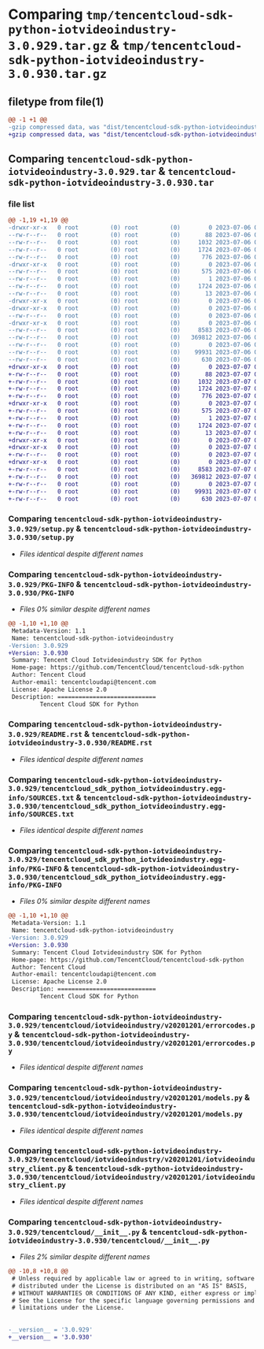 # Comparing `tmp/tencentcloud-sdk-python-iotvideoindustry-3.0.929.tar.gz` & `tmp/tencentcloud-sdk-python-iotvideoindustry-3.0.930.tar.gz`

## filetype from file(1)

```diff
@@ -1 +1 @@
-gzip compressed data, was "dist/tencentcloud-sdk-python-iotvideoindustry-3.0.929.tar", last modified: Thu Jul  6 00:28:51 2023, max compression
+gzip compressed data, was "dist/tencentcloud-sdk-python-iotvideoindustry-3.0.930.tar", last modified: Fri Jul  7 00:26:28 2023, max compression
```

## Comparing `tencentcloud-sdk-python-iotvideoindustry-3.0.929.tar` & `tencentcloud-sdk-python-iotvideoindustry-3.0.930.tar`

### file list

```diff
@@ -1,19 +1,19 @@
-drwxr-xr-x   0 root         (0) root         (0)        0 2023-07-06 00:28:51.000000 tencentcloud-sdk-python-iotvideoindustry-3.0.929/
--rw-r--r--   0 root         (0) root         (0)       88 2023-07-06 00:28:51.000000 tencentcloud-sdk-python-iotvideoindustry-3.0.929/setup.cfg
--rw-r--r--   0 root         (0) root         (0)     1032 2023-07-06 00:28:51.000000 tencentcloud-sdk-python-iotvideoindustry-3.0.929/setup.py
--rw-r--r--   0 root         (0) root         (0)     1724 2023-07-06 00:28:51.000000 tencentcloud-sdk-python-iotvideoindustry-3.0.929/PKG-INFO
--rw-r--r--   0 root         (0) root         (0)      776 2023-07-06 00:28:51.000000 tencentcloud-sdk-python-iotvideoindustry-3.0.929/README.rst
-drwxr-xr-x   0 root         (0) root         (0)        0 2023-07-06 00:28:51.000000 tencentcloud-sdk-python-iotvideoindustry-3.0.929/tencentcloud_sdk_python_iotvideoindustry.egg-info/
--rw-r--r--   0 root         (0) root         (0)      575 2023-07-06 00:28:51.000000 tencentcloud-sdk-python-iotvideoindustry-3.0.929/tencentcloud_sdk_python_iotvideoindustry.egg-info/SOURCES.txt
--rw-r--r--   0 root         (0) root         (0)        1 2023-07-06 00:28:51.000000 tencentcloud-sdk-python-iotvideoindustry-3.0.929/tencentcloud_sdk_python_iotvideoindustry.egg-info/dependency_links.txt
--rw-r--r--   0 root         (0) root         (0)     1724 2023-07-06 00:28:51.000000 tencentcloud-sdk-python-iotvideoindustry-3.0.929/tencentcloud_sdk_python_iotvideoindustry.egg-info/PKG-INFO
--rw-r--r--   0 root         (0) root         (0)       13 2023-07-06 00:28:51.000000 tencentcloud-sdk-python-iotvideoindustry-3.0.929/tencentcloud_sdk_python_iotvideoindustry.egg-info/top_level.txt
-drwxr-xr-x   0 root         (0) root         (0)        0 2023-07-06 00:28:51.000000 tencentcloud-sdk-python-iotvideoindustry-3.0.929/tencentcloud/
-drwxr-xr-x   0 root         (0) root         (0)        0 2023-07-06 00:28:51.000000 tencentcloud-sdk-python-iotvideoindustry-3.0.929/tencentcloud/iotvideoindustry/
--rw-r--r--   0 root         (0) root         (0)        0 2023-07-06 00:28:51.000000 tencentcloud-sdk-python-iotvideoindustry-3.0.929/tencentcloud/iotvideoindustry/__init__.py
-drwxr-xr-x   0 root         (0) root         (0)        0 2023-07-06 00:28:51.000000 tencentcloud-sdk-python-iotvideoindustry-3.0.929/tencentcloud/iotvideoindustry/v20201201/
--rw-r--r--   0 root         (0) root         (0)     8583 2023-07-06 00:28:51.000000 tencentcloud-sdk-python-iotvideoindustry-3.0.929/tencentcloud/iotvideoindustry/v20201201/errorcodes.py
--rw-r--r--   0 root         (0) root         (0)   369812 2023-07-06 00:28:51.000000 tencentcloud-sdk-python-iotvideoindustry-3.0.929/tencentcloud/iotvideoindustry/v20201201/models.py
--rw-r--r--   0 root         (0) root         (0)        0 2023-07-06 00:28:51.000000 tencentcloud-sdk-python-iotvideoindustry-3.0.929/tencentcloud/iotvideoindustry/v20201201/__init__.py
--rw-r--r--   0 root         (0) root         (0)    99931 2023-07-06 00:28:51.000000 tencentcloud-sdk-python-iotvideoindustry-3.0.929/tencentcloud/iotvideoindustry/v20201201/iotvideoindustry_client.py
--rw-r--r--   0 root         (0) root         (0)      630 2023-07-06 00:28:51.000000 tencentcloud-sdk-python-iotvideoindustry-3.0.929/tencentcloud/__init__.py
+drwxr-xr-x   0 root         (0) root         (0)        0 2023-07-07 00:26:28.000000 tencentcloud-sdk-python-iotvideoindustry-3.0.930/
+-rw-r--r--   0 root         (0) root         (0)       88 2023-07-07 00:26:28.000000 tencentcloud-sdk-python-iotvideoindustry-3.0.930/setup.cfg
+-rw-r--r--   0 root         (0) root         (0)     1032 2023-07-07 00:26:28.000000 tencentcloud-sdk-python-iotvideoindustry-3.0.930/setup.py
+-rw-r--r--   0 root         (0) root         (0)     1724 2023-07-07 00:26:28.000000 tencentcloud-sdk-python-iotvideoindustry-3.0.930/PKG-INFO
+-rw-r--r--   0 root         (0) root         (0)      776 2023-07-07 00:26:28.000000 tencentcloud-sdk-python-iotvideoindustry-3.0.930/README.rst
+drwxr-xr-x   0 root         (0) root         (0)        0 2023-07-07 00:26:28.000000 tencentcloud-sdk-python-iotvideoindustry-3.0.930/tencentcloud_sdk_python_iotvideoindustry.egg-info/
+-rw-r--r--   0 root         (0) root         (0)      575 2023-07-07 00:26:28.000000 tencentcloud-sdk-python-iotvideoindustry-3.0.930/tencentcloud_sdk_python_iotvideoindustry.egg-info/SOURCES.txt
+-rw-r--r--   0 root         (0) root         (0)        1 2023-07-07 00:26:28.000000 tencentcloud-sdk-python-iotvideoindustry-3.0.930/tencentcloud_sdk_python_iotvideoindustry.egg-info/dependency_links.txt
+-rw-r--r--   0 root         (0) root         (0)     1724 2023-07-07 00:26:28.000000 tencentcloud-sdk-python-iotvideoindustry-3.0.930/tencentcloud_sdk_python_iotvideoindustry.egg-info/PKG-INFO
+-rw-r--r--   0 root         (0) root         (0)       13 2023-07-07 00:26:28.000000 tencentcloud-sdk-python-iotvideoindustry-3.0.930/tencentcloud_sdk_python_iotvideoindustry.egg-info/top_level.txt
+drwxr-xr-x   0 root         (0) root         (0)        0 2023-07-07 00:26:28.000000 tencentcloud-sdk-python-iotvideoindustry-3.0.930/tencentcloud/
+drwxr-xr-x   0 root         (0) root         (0)        0 2023-07-07 00:26:28.000000 tencentcloud-sdk-python-iotvideoindustry-3.0.930/tencentcloud/iotvideoindustry/
+-rw-r--r--   0 root         (0) root         (0)        0 2023-07-07 00:26:28.000000 tencentcloud-sdk-python-iotvideoindustry-3.0.930/tencentcloud/iotvideoindustry/__init__.py
+drwxr-xr-x   0 root         (0) root         (0)        0 2023-07-07 00:26:28.000000 tencentcloud-sdk-python-iotvideoindustry-3.0.930/tencentcloud/iotvideoindustry/v20201201/
+-rw-r--r--   0 root         (0) root         (0)     8583 2023-07-07 00:26:28.000000 tencentcloud-sdk-python-iotvideoindustry-3.0.930/tencentcloud/iotvideoindustry/v20201201/errorcodes.py
+-rw-r--r--   0 root         (0) root         (0)   369812 2023-07-07 00:26:28.000000 tencentcloud-sdk-python-iotvideoindustry-3.0.930/tencentcloud/iotvideoindustry/v20201201/models.py
+-rw-r--r--   0 root         (0) root         (0)        0 2023-07-07 00:26:28.000000 tencentcloud-sdk-python-iotvideoindustry-3.0.930/tencentcloud/iotvideoindustry/v20201201/__init__.py
+-rw-r--r--   0 root         (0) root         (0)    99931 2023-07-07 00:26:28.000000 tencentcloud-sdk-python-iotvideoindustry-3.0.930/tencentcloud/iotvideoindustry/v20201201/iotvideoindustry_client.py
+-rw-r--r--   0 root         (0) root         (0)      630 2023-07-07 00:26:28.000000 tencentcloud-sdk-python-iotvideoindustry-3.0.930/tencentcloud/__init__.py
```

### Comparing `tencentcloud-sdk-python-iotvideoindustry-3.0.929/setup.py` & `tencentcloud-sdk-python-iotvideoindustry-3.0.930/setup.py`

 * *Files identical despite different names*

### Comparing `tencentcloud-sdk-python-iotvideoindustry-3.0.929/PKG-INFO` & `tencentcloud-sdk-python-iotvideoindustry-3.0.930/PKG-INFO`

 * *Files 0% similar despite different names*

```diff
@@ -1,10 +1,10 @@
 Metadata-Version: 1.1
 Name: tencentcloud-sdk-python-iotvideoindustry
-Version: 3.0.929
+Version: 3.0.930
 Summary: Tencent Cloud Iotvideoindustry SDK for Python
 Home-page: https://github.com/TencentCloud/tencentcloud-sdk-python
 Author: Tencent Cloud
 Author-email: tencentcloudapi@tencent.com
 License: Apache License 2.0
 Description: ============================
         Tencent Cloud SDK for Python
```

### Comparing `tencentcloud-sdk-python-iotvideoindustry-3.0.929/README.rst` & `tencentcloud-sdk-python-iotvideoindustry-3.0.930/README.rst`

 * *Files identical despite different names*

### Comparing `tencentcloud-sdk-python-iotvideoindustry-3.0.929/tencentcloud_sdk_python_iotvideoindustry.egg-info/SOURCES.txt` & `tencentcloud-sdk-python-iotvideoindustry-3.0.930/tencentcloud_sdk_python_iotvideoindustry.egg-info/SOURCES.txt`

 * *Files identical despite different names*

### Comparing `tencentcloud-sdk-python-iotvideoindustry-3.0.929/tencentcloud_sdk_python_iotvideoindustry.egg-info/PKG-INFO` & `tencentcloud-sdk-python-iotvideoindustry-3.0.930/tencentcloud_sdk_python_iotvideoindustry.egg-info/PKG-INFO`

 * *Files 0% similar despite different names*

```diff
@@ -1,10 +1,10 @@
 Metadata-Version: 1.1
 Name: tencentcloud-sdk-python-iotvideoindustry
-Version: 3.0.929
+Version: 3.0.930
 Summary: Tencent Cloud Iotvideoindustry SDK for Python
 Home-page: https://github.com/TencentCloud/tencentcloud-sdk-python
 Author: Tencent Cloud
 Author-email: tencentcloudapi@tencent.com
 License: Apache License 2.0
 Description: ============================
         Tencent Cloud SDK for Python
```

### Comparing `tencentcloud-sdk-python-iotvideoindustry-3.0.929/tencentcloud/iotvideoindustry/v20201201/errorcodes.py` & `tencentcloud-sdk-python-iotvideoindustry-3.0.930/tencentcloud/iotvideoindustry/v20201201/errorcodes.py`

 * *Files identical despite different names*

### Comparing `tencentcloud-sdk-python-iotvideoindustry-3.0.929/tencentcloud/iotvideoindustry/v20201201/models.py` & `tencentcloud-sdk-python-iotvideoindustry-3.0.930/tencentcloud/iotvideoindustry/v20201201/models.py`

 * *Files identical despite different names*

### Comparing `tencentcloud-sdk-python-iotvideoindustry-3.0.929/tencentcloud/iotvideoindustry/v20201201/iotvideoindustry_client.py` & `tencentcloud-sdk-python-iotvideoindustry-3.0.930/tencentcloud/iotvideoindustry/v20201201/iotvideoindustry_client.py`

 * *Files identical despite different names*

### Comparing `tencentcloud-sdk-python-iotvideoindustry-3.0.929/tencentcloud/__init__.py` & `tencentcloud-sdk-python-iotvideoindustry-3.0.930/tencentcloud/__init__.py`

 * *Files 2% similar despite different names*

```diff
@@ -10,8 +10,8 @@
 # Unless required by applicable law or agreed to in writing, software
 # distributed under the License is distributed on an "AS IS" BASIS,
 # WITHOUT WARRANTIES OR CONDITIONS OF ANY KIND, either express or implied.
 # See the License for the specific language governing permissions and
 # limitations under the License.
 
 
-__version__ = '3.0.929'
+__version__ = '3.0.930'
```

